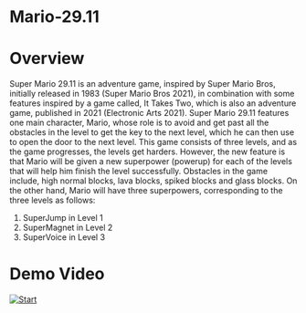 # Mario-29.11
# Overview #
Super Mario 29.11 is an adventure game, inspired by Super Mario Bros, initially released in 1983 (Super Mario Bros 2021), in combination with some features inspired by a game called, It Takes Two, which is also an adventure game, published in 2021 (Electronic Arts 2021).
Super Mario 29.11 features one main character, Mario, whose role is to avoid and get past all the obstacles in the level to get the key to the next level, which he can then use to open the door to the next level. This game consists of three levels, and as the game progresses, the levels get harders. However, the new feature is that Mario will be given a new superpower (powerup) for each of the levels that will help him finish the level successfully.
Obstacles in the game include, high normal blocks, lava blocks, spiked blocks and glass blocks. On the other hand, Mario will have three superpowers, corresponding to the three levels as follows:
1. SuperJump in Level 1
2. SuperMagnet in Level 2
3. SuperVoice in Level 3
# Demo Video #
[![Start](https://user-images.githubusercontent.com/95034238/166138128-4e6f0b97-8a5e-446e-9b63-13a079e82729.png)](https://youtu.be/-2HguSknHYc)
